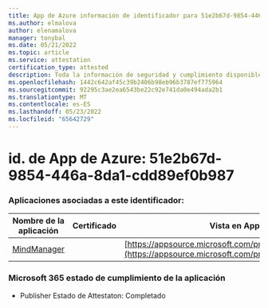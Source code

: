 ```yaml
---
title: App de Azure información de identificador para 51e2b67d-9854-446a-8da1-cdd89ef0b987
ms.author: elmalova
author: elenamalova
manager: tonybal
ms.date: 05/21/2022
ms.topic: article
ms.service: attestation
certification_type: attested
description: Toda la información de seguridad y cumplimiento disponible para 51e2b67d-9854-446a-8da1-cdd89ef0b987.
ms.openlocfilehash: 1442c642af45c39b2406b98eb96b3787ef775964
ms.sourcegitcommit: 92295c3ae2ea6543be22c92e741da0e494ada2b1
ms.translationtype: MT
ms.contentlocale: es-ES
ms.lasthandoff: 05/23/2022
ms.locfileid: "65642729"
---
```

# <a name="azure-app-id-51e2b67d-9854-446a-8da1-cdd89ef0b987"></a>id. de App de Azure: 51e2b67d-9854-446a-8da1-cdd89ef0b987


### <a name="apps-associated-with-this-id"></a>Aplicaciones asociadas a este identificador:
| **Nombre de la aplicación** | **Certificado** | **Vista en AppSource** |
|--------------|---------------|-----------------------|
| [MindManager](../forward/WA200002261.md) |  | [https://appsource.microsoft.com/product/office/WA200002261](https://appsource.microsoft.com/product/office/WA200002261) |

### <a name="microsoft-365-app-compliance-status"></a>Microsoft 365 estado de cumplimiento de la aplicación
- Publisher Estado de Attestaton: Completado
